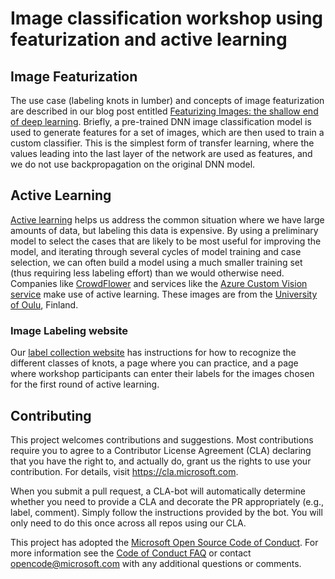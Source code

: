 # Image classification workshop using featurization and active learning

## Image Featurization

The use case (labeling knots in lumber) and concepts of image featurization are described in our blog post entitled [Featurizing Images: the shallow end of deep learning](blog.revolutionanalytics.com/2017/09/wood-knots.html). Briefly, a pre-trained DNN image classification model is used to generate features for a set of images, which are then used to train a custom classifier. This is the simplest form of transfer learning, where the values leading into the last layer of the network are used as features, and we do not use backpropagation on the original DNN model.

## Active Learning

[Active learning](https://en.wikipedia.org/wiki/Active_learning) helps us address the common situation where we have large amounts of data, but labeling this data is expensive. By using a preliminary model to select the cases that are likely to be most useful for improving the model, and iterating through several cycles of model training and case selection, we can often build a model using a much smaller training set (thus requiring less labeling effort) than we would otherwise need. Companies like [CrowdFlower](https://www.crowdflower.com/) and services like the [Azure Custom Vision service](https://azure.microsoft.com/en-us/services/cognitive-services/custom-vision-service/) make use of active learning. These images are from the [University of Oulu](http://www.ee.oulu.fi/~olli/Projects/Lumber.Grading.html), Finland.

### Image Labeling website

Our [label collection website](https://woodknotlabeler.azurewebsites.net) has instructions for how to recognize the different classes of knots, a page where you can practice, and a page where workshop participants can enter their labels for the images chosen for the first round of active learning.

## Contributing

This project welcomes contributions and suggestions.  Most contributions require you to agree to a
Contributor License Agreement (CLA) declaring that you have the right to, and actually do, grant us
the rights to use your contribution. For details, visit https://cla.microsoft.com.

When you submit a pull request, a CLA-bot will automatically determine whether you need to provide
a CLA and decorate the PR appropriately (e.g., label, comment). Simply follow the instructions
provided by the bot. You will only need to do this once across all repos using our CLA.

This project has adopted the [Microsoft Open Source Code of Conduct](https://opensource.microsoft.com/codeofconduct/).
For more information see the [Code of Conduct FAQ](https://opensource.microsoft.com/codeofconduct/faq/) or
contact [opencode@microsoft.com](mailto:opencode@microsoft.com) with any additional questions or comments.
